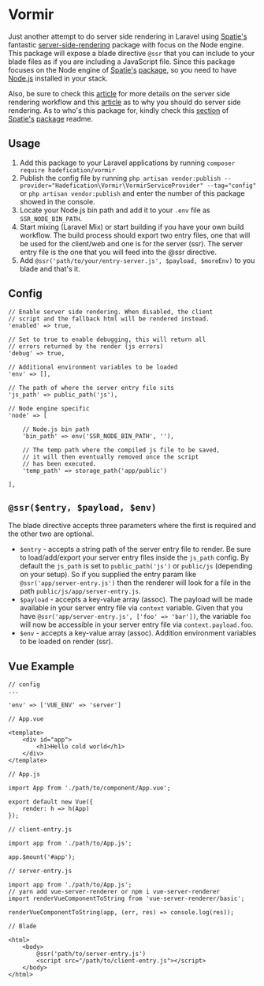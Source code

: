 # Vormir

Just another attempt to do server side rendering in Laravel using [Spatie's](https://github.com/spatie) fantastic [server-side-rendering](https://github.com/spatie/server-side-rendering) package with focus on the Node engine. This package will expose a blade directive `@ssr` that you can include to your blade files as if you are including a JavaScript file. Since this package focuses on the Node engine of [Spatie's](https://github.com/spatie) [package](https://github.com/spatie/server-side-rendering), so you need to have [Node.js](https://nodejs.org/) installed in your stack.

Also, be sure to check this [article](https://vuejsdevelopers.com/2017/11/06/vue-js-laravel-server-side-rendering/) for more details on the server side rendering workflow and this [article](https://medium.com/walmartlabs/the-benefits-of-server-side-rendering-over-client-side-rendering-5d07ff2cefe8) as to why you should do server side rendering. As to who's this package for, kindly check this [section](https://github.com/spatie/server-side-rendering#whos-this-package-for) of [Spatie's](https://github.com/spatie) [package](https://github.com/spatie/server-side-rendering) readme.

## Usage
1. Add this package to your Laravel applications by running `composer require hadefication/vormir`
2. Publish the config file by running `php artisan vendor:publish --provider="Hadefication\Vormir\VormirServiceProvider" --tag="config"` or `php artisan vendor:publish` and enter the number of this package showed in the console.
3. Locate your Node.js bin path and add it to your `.env` file as `SSR_NODE_BIN_PATH`.
4. Start mixing (Laravel Mix) or start building if you have your own build workflow. The build process should export two entry files, one that will be used for the client/web and one is for the server (ssr). The server entry file is the one that you will feed into the @ssr directive.
5. Add `@ssr('path/to/your/entry-server.js', $payload, $moreEnv)` to you blade and that's it.

## Config
```
// Enable server side rendering. When disabled, the client 
// script and the fallback html will be rendered instead.
'enabled' => true,

// Set to true to enable debugging, this will return all
// errors returned by the render (js errors)
'debug' => true,

// Additional environment variables to be loaded
'env' => [],

// The path of where the server entry file sits
'js_path' => public_path('js'),

// Node engine specific
'node' => [

    // Node.js bin path
    'bin_path' => env('SSR_NODE_BIN_PATH', ''),

    // The temp path where the compiled js file to be saved,
    // it will then eventually removed once the script
    // has been executed.
    'temp_path' => storage_path('app/public')

],
```

## `@ssr($entry, $payload, $env)`
The blade directive accepts three parameters where the first is required and the other two are optional.
- `$entry` - accepts a string path of the server entry file to render. Be sure to load/add/export your server entry files inside the `js_path` config. By default the `js_path` is set to `public_path('js')` or `public/js` (depending on your setup). So if you supplied the entry param like `@ssr('app/server-entry.js')` then the renderer will look for a file in the path `public/js/app/server-entry.js`.
- `$payload` - accepts a key-value array (assoc). The payload will be made available in your server entry file via `context` variable. Given that you have `@ssr('app/server-entry.js', ['foo' => 'bar'])`, the variable `foo` will now be accessible in your server entry file via `context.payload.foo`.
- `$env` - accepts a key-value array (assoc). Addition environment variables to be loaded on render (ssr).

## Vue Example
```
// config
...

'env' => ['VUE_ENV' => 'server']
```

```
// App.vue

<template>
    <div id="app">
        <h1>Hello cold world</h1>
    </div>
</template>
```

```
// App.js

import App from './path/to/component/App.vue';

export default new Vue({
    render: h => h(App)
});
```

```
// client-entry.js

import app from './path/to/App.js';

app.$mount('#app');
```

```
// server-entry.js

import app from './path/to/App.js';
// yarn add vue-server-renderer or npm i vue-server-renderer
import renderVueComponentToString from 'vue-server-renderer/basic';

renderVueComponentToString(app, (err, res) => console.log(res));
```

```
// Blade

<html>
    <body>
        @ssr('path/to/server-entry.js')
        <script src="/path/to/client-entry.js"></script>
    </body>
</html>
```